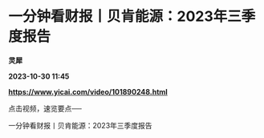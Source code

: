 # 一分钟看财报丨贝肯能源：2023年三季度报告
**灵犀**

**2023-10-30 11:45**

**https://www.yicai.com/video/101890248.html**

点击视频，速览要点──

一分钟看财报丨贝肯能源：2023年三季度报告